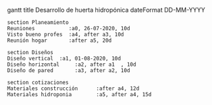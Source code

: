 gantt
    title Desarrollo de huerta hidropónica
    dateFormat  DD-MM-YYYY
    
    section Planeamiento
    Reuniones           :a0, 26-07-2020, 10d
    Visto bueno profes  :a4, after a3, 10d
    Reunión hogar       :after a5, 20d
    
    section Diseños
    Diseño vertical  :a1, 01-08-2020, 10d
    Diseño horizontal     :a2, after a1  , 10d
    Diseño de pared       :a3, after a2, 10d

    section cotizaciones
    Materiales construcción      :after a4, 12d
    Materiales hidroponia        :a5, after a4, 15d

            
